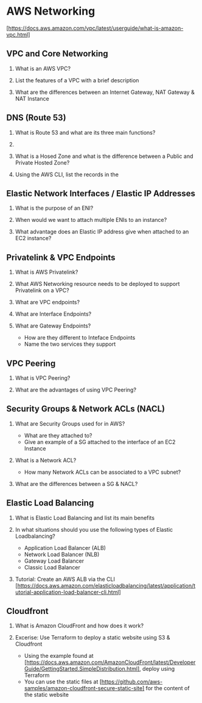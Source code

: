 # AWS Networking
[https://docs.aws.amazon.com/vpc/latest/userguide/what-is-amazon-vpc.html]

## VPC and Core Networking

1. What is an AWS VPC?

2. List the features of a VPC with a brief description

3. What are the differences between an Internet Gateway, NAT Gateway & NAT Instance


## DNS (Route 53)

1. What is Route 53 and what are its three main functions?

2. 

3. What is a Hosed Zone and what is the difference between a Public and Private Hosted Zone?

4. Using the AWS CLI, list the records in the <name-of-hosted-zone>


## Elastic Network Interfaces / Elastic IP Addresses

1. What is the purpose of an ENI?

2. When would we want to attach multiple ENIs to an instance?

3. What advantage does an Elastic IP address give when attached to an EC2 instance? 


##  Privatelink & VPC Endpoints

1. What is AWS Privatelink?

2. What AWS Networking resource needs to be deployed to support Privatelink on a VPC?

2. What are VPC endpoints?

3. What are Interface Endpoints? 

4. What are Gateway Endpoints? 
    - How are they different to Inteface Endpoints
    - Name the two services they support


## VPC Peering

1. What is VPC Peering?

2. What are the advantages of using VPC Peering?


## Security Groups & Network ACLs (NACL)

1. What are Security Groups used for in AWS?
    - What are they attached to?
    - Give an example of a SG attached to the interface of an EC2 Instance

2. What is a Network ACL?
    - How many Network ACLs can be associated to a VPC subnet?

3. What are the differences between a SG & NACL?


## Elastic Load Balancing

1. What is Elastic Load Balancing and list its main benefits

2. In what situations should you use the following types of Elastic Loadbalancing?
    - Application Load Balancer (ALB)
    - Network Load Balancer (NLB)
    - Gateway Load Balancer
    - Classic Load Balancer

3. Tutorial: Create an AWS ALB via the CLI [https://docs.aws.amazon.com/elasticloadbalancing/latest/application/tutorial-application-load-balancer-cli.html]


## Cloudfront

1. What is Amazon CloudFront and how does it work?

2. Excerise: Use Terraform to deploy a static website using S3 & Cloudfront

    - Using the example found at [https://docs.aws.amazon.com/AmazonCloudFront/latest/DeveloperGuide/GettingStarted.SimpleDistribution.html], deploy using Terraform
    - You can use the static files at [https://github.com/aws-samples/amazon-cloudfront-secure-static-site] for the content of the static website

